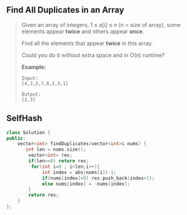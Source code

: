 ## Find All Duplicates in an Array

> Given an array of integers, 1 ≤ a[i] ≤ *n* (*n* = size of array), some elements appear **twice** and others appear **once**.
>
> Find all the elements that appear **twice** in this array.
>
> Could you do it without extra space and in O(*n*) runtime?
>
> 
>
> **Example:**
>
> ```
> Input:
> [4,3,2,7,8,2,3,1]
> 
> Output:
> [2,3]
> ```

## SelfHash

```c++
class Solution {
public:
    vector<int> findDuplicates(vector<int>& nums) {
       int len = nums.size();
        vector<int> res;  
        if(len==0) return res;
         for(int i=0 ; i<len;i++){
             int index = abs(nums[i])-1;
             if(nums[index]<0) res.push_back(index+1);
             else nums[index] = -nums[index];
        }
        return res;
    }
};
```

